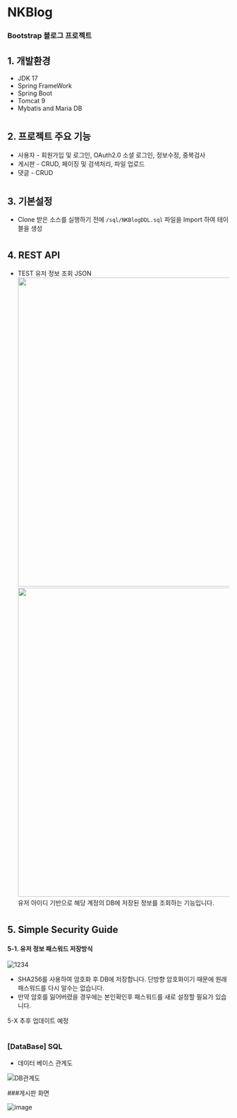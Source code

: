 # NKBlog
### Bootstrap 블로그 프로젝트

## 1. 개발환경
- JDK 17
- Spring FrameWork
- Spring Boot
- Tomcat 9
- Mybatis and Maria DB
#
## 2. 프로젝트 주요 기능
- 사용자 - 회원가입 및 로그인, OAuth2.0 소셜 로그인, 정보수정, 중복검사
- 게시판 - CRUD, 페이징 및 검색처리, 파일 업로드
- 댓글 - CRUD
#
## 3. 기본설정
- Clone 받은 소스를 실행하기 전에 `/sql/NKBlogDDL.sql` 파일을 Import 하여 테이블을 생성
#
## 4. REST API
- TEST 유저 정보 조회 JSON
    <img src = "https://user-images.githubusercontent.com/82058641/161824005-1e633889-0a72-42c9-8dc3-33da23585301.PNG" width="700px">
    <img src = "https://user-images.githubusercontent.com/82058641/161824422-7a378648-16db-43fa-b946-c1b981daaf8c.PNG" width="700px">
    유저 아이디 기반으로 해당 계정의 DB에 저장된 정보를 조회하는 기능입니다.
#
## 5. Simple Security Guide
#### 5-1. 유저 정보 패스워드 저장방식

![1234](https://user-images.githubusercontent.com/82058641/144734289-cbbcec81-ef44-4236-ac3f-5b48153e460d.png)

- SHA256를 사용하여 암호화 후 DB에 저장합니다. 단방향 암호화이기 때문에 원래 패스워드를 다시 알수는 없습니다.
- 만약 암호를 잃어버렸을 경우에는 본인확인후 패스워드를 새로 설정할 필요가 있습니다.

5-X 추후 업데이트 예정
#
### [DataBase] SQL
* 데이터 베이스 관계도

![DB관계도](https://user-images.githubusercontent.com/82058641/163245617-99d440c4-1c04-4196-936a-196b66c7caa6.png)

###게시판 화면

![image](https://user-images.githubusercontent.com/82058641/172414548-87822c6e-5a09-456d-993a-16fcc495cdd0.png)